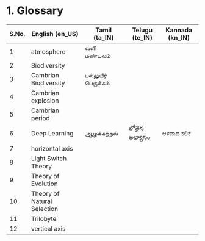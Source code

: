 # 1. Glossary

| S.No. | English (en_US) | Tamil (ta_IN) | Telugu (te_IN) | Kannada (kn_IN)
| --- | --- | --- | --- | ---
| 1 | atmosphere |வளி மண்டலம் | |
| 2 | Biodiversity | | |
| 3 | Cambrian Biodiversity | பல்லுயிர் பெருக்கம் | |
| 4 | Cambrian explosion | | |
| 5 | Cambrian period | | |
| 6 | Deep Learning | ஆழக்கற்றல் | లోతైన అభ్యాసం | ಆಳವಾದ ಕಲಿಕೆ
| 7 | horizontal axis | | |
| 8 | Light Switch Theory | | |
| 9 | Theory of Evolution | | |
| 10 | Theory of Natural Selection | | |
| 11 | Trilobyte | | |
| 12 | vertical axis | | |
